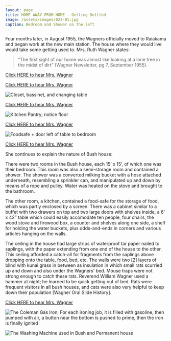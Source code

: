 ```yaml
---
layout: page
title: HOME AWAY FROM HOME - Getting Settled
image: /assets/images/023-01.jpg
caption: Bedroom and Shower on the left
...
```




Four months later, in August 1955, the Wagners officially moved to
Raiakama and began work at the new main station.  The house where
they would live would take some getting used to.  Mrs. Ruth Wagner
states:

> “The first sight of our home was almost like looking at a lone
> tree in the midst of dirt”
> (Wagner Newsletter, pg 7, September 1955).

[Click HERE to hear Mrs. Wagner](audio/Pg22.mp3)


[Click HERE to hear Mrs. Wagner](audio/023-003.mp3)

![Closet, bassinet, and changing table](/assets/images/023-02.jpg)

[Click HERE to hear Mrs. Wagner](audio/023-001.mp3)

![Kitchen Pantry; notice floor](/assets/images/023-03.jpg)

[Click HERE to hear Mrs. Wagner](audio/023-004.mp3)

![Foodsafe + door left of table to bedroom](/assets/images/023-04.jpg)

[Click HERE to hear Mrs. Wagner](audio/023-002.mp3)

She continues to explain the nature of Bush house:

There were two rooms in the Bush house, each 15’ x 15’, of which one
was their bedroom.  This room was also a semi-storage room and
contained a shower.  The shower was a converted milking bucket with a
hose attached underneath, resembling a sprinkler can, and manipulated
up and down by means of a rope and pulley.  Water was heated on the
stove and brought to the bathroom.

The other room, a kitchen, contained a food-safe for the storage of food,
which was partly enclosed by a screen. There was a cabinet similar to a
buffet with two drawers on top and two large doors with shelves inside, a
6’ x 42” table which could easily accomodate ten people, four chairs, the
wood stove and firewood box, a counter and shelves along one side, a
shelf for holding the water buckets, plus odds-and-ends in corners and
various articles hanging on the walls.

The ceiling in the house had large strips of waterproof tar paper nailed to
saplings, with the paper extending from one end of the house to the
other.  This ceiling afforded a catch-all for fragments from the saplings
above dropping onto the table, food, bed, etc.  The walls were two [2]
layers of blind with kunai grass in between as insulation in which small
rats scurried up and down and also under the Wagners' bed.  Mouse traps
were not strong enough to catch these rats.  Reverend William Wagner
used a hammer at night; he learned to be quick getting out of bed.   Rats
were frequent visitors in all bush houses, and cats were also very helpful
to keep down their population [Wagner Oral Slide History].

[Click HERE to hear Mrs. Wagner](audio/025-001.mp3)

![The Coleman Gas Iron; For each ironing job, it is filled with gasoline, then pumped with air, a button near the bottom is pushed to prime, then the iron is finally ignited](/assets/images/025-01.jpg)

![The Washing Machine used in Bush and Permanent house](/assets/images/025-02.jpg) 

